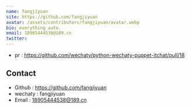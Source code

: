 ```yaml
---
name: fangjiyuan
site: https://github.com/fangjiyuan
avatar: /assets/contributors/fangjiyuan/avatar.webp
bio: everything auto.
email: 18905444538@189.cn
twitter: 
---
```


- pr : https://github.com/wechaty/python-wechaty-puppet-itchat/pull/18 

## Contact 

- Github : <https://github.com/fangjiyuan> 
- wechaty : fangjiyuan 
- Email : <18905444538@189.cn> 


